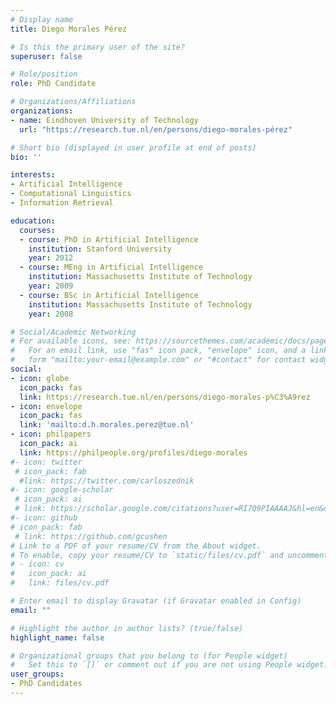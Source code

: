 ```yaml
---
# Display name
title: Diego Morales Pérez

# Is this the primary user of the site?
superuser: false

# Role/position
role: PhD Candidate

# Organizations/Affiliations
organizations:
- name: Eindhoven University of Technology
  url: "https://research.tue.nl/en/persons/diego-morales-pérez"

# Short bio (displayed in user profile at end of posts)
bio: ''

interests:
- Artificial Intelligence
- Computational Linguistics
- Information Retrieval

education:
  courses:
  - course: PhD in Artificial Intelligence
    institution: Stanford University
    year: 2012
  - course: MEng in Artificial Intelligence
    institution: Massachusetts Institute of Technology
    year: 2009
  - course: BSc in Artificial Intelligence
    institution: Massachusetts Institute of Technology
    year: 2008

# Social/Academic Networking
# For available icons, see: https://sourcethemes.com/academic/docs/page-builder/#icons
#   For an email link, use "fas" icon pack, "envelope" icon, and a link in the
#   form "mailto:your-email@example.com" or "#contact" for contact widget.
social:
- icon: globe
  icon_pack: fas
  link: https://research.tue.nl/en/persons/diego-morales-p%C3%A9rez
- icon: envelope
  icon_pack: fas
  link: 'mailto:d.h.morales.perez@tue.nl'
- icon: philpapers
  icon_pack: ai
  link: https://philpeople.org/profiles/diego-morales
#- icon: twitter
 # icon_pack: fab
  #link: https://twitter.com/carloszednik
#- icon: google-scholar
 # icon_pack: ai
 # link: https://scholar.google.com/citations?user=RI7Q9PIAAAAJ&hl=en&oi=ao
#- icon: github
# icon_pack: fab
 # link: https://github.com/gcushen
# Link to a PDF of your resume/CV from the About widget.
# To enable, copy your resume/CV to `static/files/cv.pdf` and uncomment the lines below.
# - icon: cv
#   icon_pack: ai
#   link: files/cv.pdf

# Enter email to display Gravatar (if Gravatar enabled in Config)
email: ""

# Highlight the author in author lists? (true/false)
highlight_name: false

# Organizational groups that you belong to (for People widget)
#   Set this to `[]` or comment out if you are not using People widget.
user_groups:
- PhD Candidates
---
```


